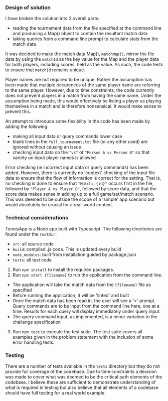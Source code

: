 
### Design of solution

I have broken the solution into 2 overall parts:
- reading the tournament data from the file specified at the command line and producing a Map() object to contain the resultant match data
- taking queries from a command line prompt to calculate stats from the match data

It was decided to make the match data Map(), `matchMap()`, mirror the file data by using the `matchId` as the key value for the Map and the player data for both players, including scores, held as the value. As such, the code tests to ensure that `matchId` remains unique. 

Player names are not required to be unique. Rather the assumption has been made that multiple occurences of the same player name are referring to the same player. However, due to time constraints, the code currently does not prevent players in a match from having the same name. Under the assumption being made, this would effectively be listing a player as playing themselves in a match and is therefore nonsensical. It would make sense to prevent this.

An attempt to introduce some flexibility in the code has been made by adding the following:
- making all input data or query commands lower case
- blank lines in the `full_tournament.txt` file (or any other used) are ignored without causing an issue
- checking input data on the `"vs"` of `"Person A vs Person B"` so that variety on input player names is allowed

Error checking (ie incorrect input data or query commands) has been added. However, there is currently no 'context' checking of the input file data to ensure that the flow of information is correct for the setting. That is, no checking is done to ensure that `"Match: {id}"` occurs first in the file, followed by `"Player A vs Player B"`, followed by score data, and that the score data makes sense in adding up to a full game/set/match scenario. This was deemed to be outside the scope of a 'simple' app scenario but would absolutely be crucial for a real-world context.

### Technical considerations

TennisApp is a Node app built with Typescript. The following directories are found under the `rootDir`:
- `src`: all source code
- `build`: compiled .js code. This is updated every build
- `node_modules`: built from installation guided by package.json
- `tests`: all test code


1. Run `npm install` to install the required packages.
2. Run `npm start {filename}` to run the application from the command line.
- The application will take the match data from the `{filename}` file as specified
- Before running the application, it will be 'linted' and built
- Once the match data has been read in, the user will see a '>' prompt. Query commands are to be input from the command line here, one at a time. Results for each query will display immediately under query input.
- The query command input, as implemented, is a minor variation to the challenge specification
3. Run `npm test` to execute the test suite. The test suite covers all examples given in the problem statement with the inclusion of some error handling tests.


### Testing

There are a number of tests available in the `tests` directory but they do not provide full coverage of the codebase. Due to time constraints a decision was made to cover what was deemed to be the critical path elements of the codebase. I believe these are sufficient to demonstrate understanding of what is required in testing but also believe that all elements of a codebase should have full testing for a real world example.